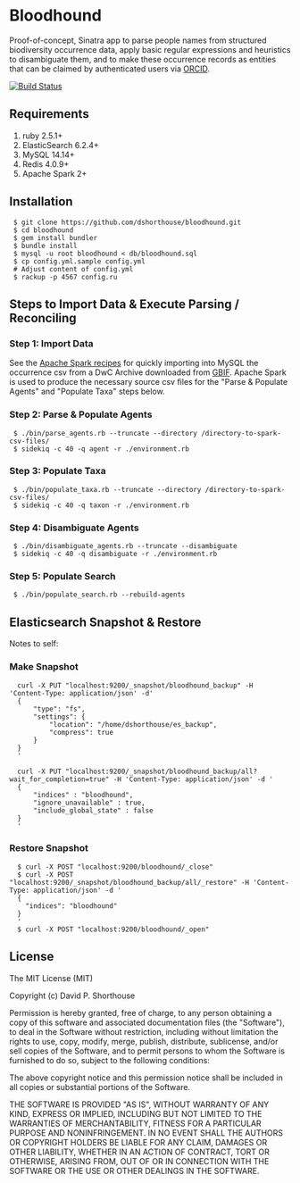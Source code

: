 # Bloodhound
Proof-of-concept, Sinatra app to parse people names from structured biodiversity occurrence data, apply basic regular expressions and heuristics to disambiguate them, and to make these occurrence records as entities that can be claimed by authenticated users via [ORCID](https://orcid.org).

[![Build Status](https://travis-ci.org/dshorthouse/bloodhound.svg?branch=master)](https://travis-ci.org/dshorthouse/bloodhound)

## Requirements

1. ruby 2.5.1+
2. ElasticSearch 6.2.4+
3. MySQL 14.14+
4. Redis 4.0.9+
5. Apache Spark 2+

## Installation

     $ git clone https://github.com/dshorthouse/bloodhound.git
     $ cd bloodhound
     $ gem install bundler
     $ bundle install
     $ mysql -u root bloodhound < db/bloodhound.sql
     $ cp config.yml.sample config.yml
     # Adjust content of config.yml
     $ rackup -p 4567 config.ru

## Steps to Import Data & Execute Parsing / Reconciling

### Step 1:  Import Data

See the [Apache Spark recipes](spark.md) for quickly importing into MySQL the occurrence csv from a DwC Archive downloaded from [GBIF](https://www.gbif.org). Apache Spark is used to produce the necessary source csv files for the "Parse & Populate Agents" and "Populate Taxa" steps below.

### Step 2:  Parse & Populate Agents

     $ ./bin/parse_agents.rb --truncate --directory /directory-to-spark-csv-files/
     $ sidekiq -c 40 -q agent -r ./environment.rb

### Step 3: Populate Taxa

     $ ./bin/populate_taxa.rb --truncate --directory /directory-to-spark-csv-files/
     $ sidekiq -c 40 -q taxon -r ./environment.rb

### Step 4: Disambiguate Agents

     $ ./bin/disambiguate_agents.rb --truncate --disambiguate
     $ sidekiq -c 40 -q disambiguate -r ./environment.rb

### Step 5: Populate Search

     $ ./bin/populate_search.rb --rebuild-agents

## Elasticsearch Snapshot & Restore

Notes to self:

### Make Snapshot

      curl -X PUT "localhost:9200/_snapshot/bloodhound_backup" -H 'Content-Type: application/json' -d'
      {
          "type": "fs",
          "settings": {
              "location": "/home/dshorthouse/es_backup",
              "compress": true
          }
      }
      '

      curl -X PUT "localhost:9200/_snapshot/bloodhound_backup/all?wait_for_completion=true" -H 'Content-Type: application/json' -d '
      {
          "indices" : "bloodhound",
          "ignore_unavailable" : true,
          "include_global_state" : false
      }
      '

### Restore Snapshot

      $ curl -X POST "localhost:9200/bloodhound/_close"
      $ curl -X POST "localhost:9200/_snapshot/bloodhound_backup/all/_restore" -H 'Content-Type: application/json' -d '
      {
        "indices": "bloodhound"
      }
      '
      $ curl -X POST "localhost:9200/bloodhound/_open"

## License

The MIT License (MIT)

Copyright (c) David P. Shorthouse

Permission is hereby granted, free of charge, to any person obtaining a copy
of this software and associated documentation files (the "Software"), to deal
in the Software without restriction, including without limitation the rights
to use, copy, modify, merge, publish, distribute, sublicense, and/or sell
copies of the Software, and to permit persons to whom the Software is
furnished to do so, subject to the following conditions:

The above copyright notice and this permission notice shall be included in all
copies or substantial portions of the Software.

THE SOFTWARE IS PROVIDED "AS IS", WITHOUT WARRANTY OF ANY KIND, EXPRESS OR
IMPLIED, INCLUDING BUT NOT LIMITED TO THE WARRANTIES OF MERCHANTABILITY,
FITNESS FOR A PARTICULAR PURPOSE AND NONINFRINGEMENT. IN NO EVENT SHALL THE
AUTHORS OR COPYRIGHT HOLDERS BE LIABLE FOR ANY CLAIM, DAMAGES OR OTHER
LIABILITY, WHETHER IN AN ACTION OF CONTRACT, TORT OR OTHERWISE, ARISING FROM,
OUT OF OR IN CONNECTION WITH THE SOFTWARE OR THE USE OR OTHER DEALINGS IN THE
SOFTWARE.